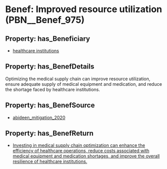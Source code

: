 # Benef: __Improved resource utilization__ (PBN__Benef_975)

## Property: has_Beneficiary

* [healthcare institutions](../Stakeholder/PBN__Stakeholder_269)

## Property: has_BenefDetails

Optimizing the medical supply chain can improve resource utilization, ensure adequate supply of medical equipment and medication, and reduce the shortage faced by healthcare institutions.

## Property: has_BenefSource

* [abideen_mitigation_2020](../Article/PBN__Article_200)

## Property: has_BenefReturn

* [Investing in medical supply chain optimization can enhance the efficiency of healthcare operations, reduce costs associated with medical equipment and medication shortages, and improve the overall resilience of healthcare institutions.](../BenefReturn/PBN__BenefReturn_1074)

